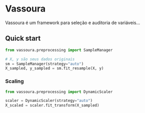 # Vassoura
Vassoura é um framework para seleção e auditoria de variáveis...

## Quick start

```python
from vassoura.preprocessing import SampleManager

# X, y são seus dados originais
sm = SampleManager(strategy="auto")
X_sampled, y_sampled = sm.fit_resample(X, y)
```

### Scaling

```python
from vassoura.preprocessing import DynamicScaler

scaler = DynamicScaler(strategy="auto")
X_scaled = scaler.fit_transform(X_sampled)
```

